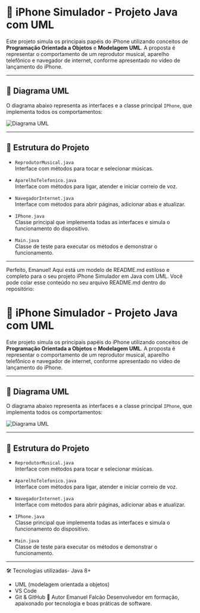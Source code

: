 # 📱 iPhone Simulador - Projeto Java com UML

Este projeto simula os principais papéis do iPhone utilizando conceitos de **Programação Orientada a Objetos** e **Modelagem UML**. A proposta é representar o comportamento de um reprodutor musical, aparelho telefônico e navegador de internet, conforme apresentado no vídeo de lançamento do iPhone.

---

## 📐 Diagrama UML

O diagrama abaixo representa as interfaces e a classe principal `IPhone`, que implementa todos os comportamentos:

![Diagrama UML](uml-diagrama.png)

---

## 🧩 Estrutura do Projeto

- `ReprodutorMusical.java`  
  Interface com métodos para tocar e selecionar músicas.

- `AparelhoTelefonico.java`  
  Interface com métodos para ligar, atender e iniciar correio de voz.

- `NavegadorInternet.java`  
  Interface com métodos para abrir páginas, adicionar abas e atualizar.

- `IPhone.java`  
  Classe principal que implementa todas as interfaces e simula o funcionamento do dispositivo.

- `Main.java`  
  Classe de teste para executar os métodos e demonstrar o funcionamento.

---
Perfeito, Emanuel! Aqui está um modelo de README.md estiloso e completo para o seu projeto iPhone Simulador em Java com UML. Você pode colar esse conteúdo no seu arquivo README.md dentro do repositório:

# 📱 iPhone Simulador - Projeto Java com UML

Este projeto simula os principais papéis do iPhone utilizando conceitos de **Programação Orientada a Objetos** e **Modelagem UML**. A proposta é representar o comportamento de um reprodutor musical, aparelho telefônico e navegador de internet, conforme apresentado no vídeo de lançamento do iPhone.

---

## 📐 Diagrama UML

O diagrama abaixo representa as interfaces e a classe principal `IPhone`, que implementa todos os comportamentos:

![Diagrama UML](Iphone/IPhoneDesafio.png)

---

## 🧩 Estrutura do Projeto

- `ReprodutorMusical.java`  
  Interface com métodos para tocar e selecionar músicas.

- `AparelhoTelefonico.java`  
  Interface com métodos para ligar, atender e iniciar correio de voz.

- `NavegadorInternet.java`  
  Interface com métodos para abrir páginas, adicionar abas e atualizar.

- `IPhone.java`  
  Classe principal que implementa todas as interfaces e simula o funcionamento do dispositivo.

- `Main.java`  
  Classe de teste para executar os métodos e demonstrar o funcionamento.

---

🛠️ Tecnologias utilizadas- Java 8+
- UML (modelagem orientada a objetos)
- VS Code
- Git & GitHub
💼 Autor Emanuel Falcão
Desenvolvedor em formação, apaixonado por tecnologia e boas práticas de software.
